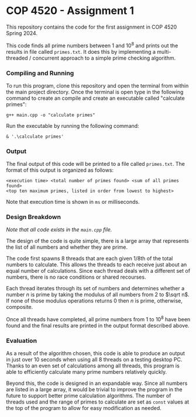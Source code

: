 # COP 4520 - Assignment 1
This repository contains the code for the first assignment in COP 4520 Spring 2024.

This code finds all prime numbers between $1$ and $10^8$ and prints out the results in file called `primes.txt`.
It does this by implementing a multi-threaded / concurrent approach to a simple prime checking algorithm.

### Compiling and Running
To run this program, clone this repository and open the terminal from within the main project directory.
Once the terminal is open type in the following command to create an compile and create an executable called "calculate primes":
```
g++ main.cpp -o "calculate primes"
```

Run the executable by running the following command:
```
& '.\calculate primes'
```

### Output
The final output of this code will be printed to a file called `primes.txt`.
The format of this output is organized as follows:
```
<execution time> <total number of primes found> <sum of all primes found>
<top ten maximum primes, listed in order from lowest to highest>
```

Note that execution time is shown in `ms` or milliseconds.

### Design Breakdown
*Note that all code exists in the `main.cpp` file.*

The design of the code is quite simple, there is a large array that represents the list of all numbers and whether they are prime.

The code first spawns 8 threads that are each given 1/8th of the total numbers to calculate. This allows the threads to each receive just about an equal number of calculations.
Since each thread deals with a different set of numbers, there is no race conditions or shared recourses.

Each thread iterates through its set of numbers and determines whether a number $n$ is prime by taking the modulus of all numbers from $2$ to $\sqrt n$. If none of those modulus operations returns $0$ then $n$ is prime, otherwise, composite.

Once all threads have completed, all prime numbers from $1$ to $10^8$ have been found and the final results are printed in the output format described above.

### Evaluation
As a result of the algorithm chosen, this code is able to produce an output in just over 10 seconds when using all 8 threads on a testing desktop PC. Thanks to an even set of calculations among all threads, this program is able to efficiently calculate many prime numbers relatively quickly.

Beyond this, the code is designed in an expandable way. Since all numbers are listed in a large array, it would be trivial to improve the program in the future to support better prime calculation algorithms. The number of threads used and the range of primes to calculate are set as `const` values at the top of the program to allow for easy modification as needed.
